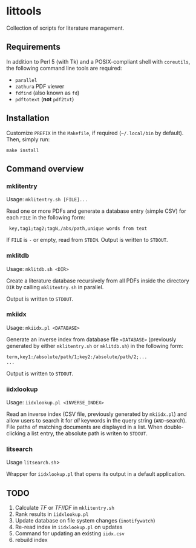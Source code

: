 # littools

Collection of scripts for literature management.

## Requirements

In addition to Perl 5 (with Tk) and a POSIX-compliant shell with `coreutils`,  the following command line tools are required:

- `parallel`
- `zathura` PDF viewer
- `fdfind` (also known as `fd`)
- `pdftotext` (**not** `pdf2txt`)

## Installation

Customize `PREFIX` in the `Makefile`, if required (`~/.local/bin` by default). Then, simply run:

```shell
make install
```

## Command overview

### mklitentry

Usage: `mklitentry.sh [FILE]...`

Read one or more PDFs and generate a database entry (simple CSV) for each `FILE` in the following form:

```csv
 key,tag1;tag2;tagN,/abs/path,unique words from text
 ```

 If `FILE` is `-` or empty, read from `STDIN`. Output is written to `STDOUT`.

### mklitdb

Usage: `mklitdb.sh <DIR>`

Create a literature database recursively from all PDFs inside the directory `DIR` by calling `mklitentry.sh` in parallel.

Output is written to `STDOUT`.

### mkiidx

Usage: `mkiidx.pl <DATABASE>`

Generate an inverse index from database file `<DATABASE>` (previously generated by either `mklitentry.sh` or `mklitdb.sh`) in the following form:

```csv
term,key1:/absolute/path/1;key2:/absolute/path/2;...
...
```

Output is written to `STDOUT`.

### iidxlookup

Usage: `iidxlookup.pl <INVERSE_INDEX>`

Read an inverse index (CSV file, previously generated by `mkiidx.pl`) and allow users to search it for _all_ keywords in the query string (`AND`-search). File paths of matching documents are displayed in a list. When double-clicking a list entry, the absolute path is writen to `STDOUT`.

### litsearch

Usage `litsearch.sh`>

Wrapper for `iidxlookup.pl` that opens its output in a default application.

## TODO

1. Calculate $TF$ or $TF/IDF$ in `mklitentry.sh`
1. Rank results in `iidxlookup.pl`
1. Update database on file system changes (`inotifywatch`)
1. Re-read index in `iidxlookup.pl` on updates
1. Command for updating an existing `iidx.csv`
1. rebuild index
